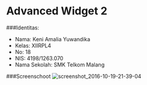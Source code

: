 # Advanced Widget 2

###Identitas:
 * Nama: Keni Amalia Yuwandika
 * Kelas: XIIRPL4
 * No: 18
 * NIS: 4198/1263.070
 * Nama Sekolah: SMK Telkom Malang

###Screenschoot
![screenshot_2016-10-19-21-39-04](https://cloud.githubusercontent.com/assets/15699467/19584158/99e39e3e-976c-11e6-81f9-ac3afc73c96b.png)
